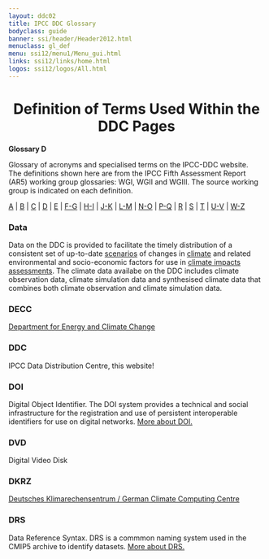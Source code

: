 ```yaml
---
layout: ddc02
title: IPCC DDC Glossary
bodyclass: guide
banner: ssi/header/Header2012.html
menuclass: gl_def
menu: ssi12/menu1/Menu_gui.html
links: ssi12/links/home.html
logos: ssi12/logos/All.html
---
```


<div id="content">

 <div id="pagetit">
   <h1 align="center">Definition of Terms Used Within the DDC Pages</h1>
 </div>
   <!-- End of Page Title Block -->
<p> <b>Glossary D</b></p>
<p> Glossary of acronyms and specialised terms on the IPCC-DDC website. <br> The definitions shown here are from the IPCC Fifth Assessment Report (AR5) working group glossaries: WGI, WGII and WGIII.  The source working group is indicated on each definition.
</p>
<p>
<a href="glossary_a.html">A</a>
| <a href="glossary_b.html">B</a>
| <a href="glossary_c.html">C</a>
| <a href="glossary_d.html">D</a>
| <a href="glossary_e.html">E</a>
| <a href="glossary_fg.html">F-G</a>
| <a href="glossary_hi.html">H-I</a>
| <a href="glossary_jk.html">J-K</a>
| <a href="glossary_lm.html">L-M</a>
| <a href="glossary_no.html">N-O</a>
| <a href="glossary_pq.html">P-Q</a>
| <a href="glossary_r.html">R</a>
| <a href="glossary_s.html">S</a>
| <a href="glossary_t.html">T</a>
| <a href="glossary_uv.html">U-V</a>
| <a href="glossary_wz.html">W-Z</a>

</p>
<p>
<a name="data"></a>
<h3>Data</h3><p>Data on the DDC is provided to facilitate the timely distribution of a consistent set of up-to-date <a href="glossary_s.html#scenario">scenarios</a> of changes in <a href="glossary_c.html#climate">climate</a> and related environmental and socio-economic factors for use in <a href="glossary_hi.html#impactAssessment">climate impacts assessments</a>. The climate data availabe on the DDC includes climate observation data, climate simulation data and synthesised climate data that combines both climate observation and climate simulation data.</p> 
<a name="decc"></a>
<h3>DECC</h3><p><a href="http://www.decc.gov.uk/" target="_blank">Department for Energy and Climate Change </a></p>
<a name="ddc"></a>
<h3>DDC</h3><p>IPCC Data Distribution Centre, this website!</p>
<a name="doi"></a>
<h3>DOI</h3><p>Digital Object Identifier. The DOI system provides a technical and social infrastructure for the registration and use of persistent interoperable identifiers for use on digital networks. <a href="http://www.doi.org/">More about DOI.</a></p>
<a name="dvd"></a>
<h3>DVD</h3><p>Digital Video Disk</p>
<a name="dkrz"></a>
<h3>DKRZ</h3><p><a href="http://www.dkrz.de/" target="_blank">Deutsches Klimarechensentrum / German Climate Computing Centre </a></p>
<a name="drs"></a>
<h3>DRS</h3><p>Data Reference Syntax. DRS is a commmon naming system used in the CMIP5 archive to identify datasets. <a href="http://cmip-pcmdi.llnl.gov/cmip5/docs/cmip5_data_reference_syntax.pdf" target="_blank">More about DRS.</a></p>
</p>

 </div><!-- End demo -->

   
